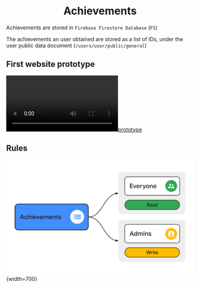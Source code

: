 <div align='center'>
    <h1><b>Achievements</b></h1>
</div>

Achievements are stored in `Firebase Firestore Database` (`FS`)

The achievements an user obtained are stored as a list of IDs, under the user public data document (`/users/user/public/general`)

## First website prototype

<a>![prototype](./prototype.webm)</a>

## Rules

<a>![rules](./rules.svg "Rules"){width=700}</a>
